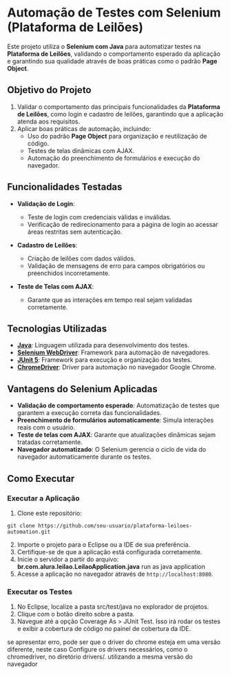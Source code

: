 # Automação de Testes com Selenium (Plataforma de Leilões)

Este projeto utiliza o **Selenium com Java** para automatizar testes na **Plataforma de Leilões**, validando o comportamento esperado da aplicação e garantindo sua qualidade através de boas práticas como o padrão **Page Object**.

## Objetivo do Projeto

1. Validar o comportamento das principais funcionalidades da **Plataforma de Leilões**, como login e cadastro de leilões, garantindo que a aplicação atenda aos requisitos.
2. Aplicar boas práticas de automação, incluindo:
   - Uso do padrão **Page Object** para organização e reutilização de código.
   - Testes de telas dinâmicas com AJAX.
   - Automação do preenchimento de formulários e execução do navegador.

## Funcionalidades Testadas

- **Validação de Login**:
  - Teste de login com credenciais válidas e inválidas.
  - Verificação de redirecionamento para a página de login ao acessar áreas restritas sem autenticação.
  
- **Cadastro de Leilões**:
  - Criação de leilões com dados válidos.
  - Validação de mensagens de erro para campos obrigatórios ou preenchidos incorretamente.

- **Teste de Telas com AJAX**:
  - Garante que as interações em tempo real sejam validadas corretamente.

## Tecnologias Utilizadas

- **[Java](https://www.java.com/)**: Linguagem utilizada para desenvolvimento dos testes.
- **[Selenium WebDriver](https://www.selenium.dev/)**: Framework para automação de navegadores.
- **[JUnit 5](https://junit.org/junit5/)**: Framework para execução e organização dos testes.
- **[ChromeDriver](https://sites.google.com/chromium.org/driver/)**: Driver para automação no navegador Google Chrome.

## Vantagens do Selenium Aplicadas

- **Validação de comportamento esperado**: Automatização de testes que garantem a execução correta das funcionalidades.
- **Preenchimento de formulários automaticamente**: Simula interações reais com o usuário.
- **Teste de telas com AJAX**: Garante que atualizações dinâmicas sejam tratadas corretamente.
- **Navegador automatizado**: O Selenium gerencia o ciclo de vida do navegador automaticamente durante os testes.

## Como Executar

### Executar a Aplicação

1. Clone este repositório:
```
git clone https://github.com/seu-usuario/plataforma-leiloes-automation.git
```
2. Importe o projeto para o Eclipse ou a IDE de sua preferência.
3. Certifique-se de que a aplicação está configurada corretamente.
4. Inicie o servidor a partir do arquivo: **br.com.alura.leilao.LeilaoApplication.java** run as java application
5. Acesse a aplicação no navegador através de `http://localhost:8080`.

### Executar os Testes

1. No Eclipse, localize a pasta src/test/java no explorador de projetos.
2. Clique com o botão direito sobre a pasta.
3. Navegue até a opção Coverage As > JUnit Test.
Isso irá rodar os testes e exibir a cobertura de código no painel de cobertura da IDE.

se apresentar erro, pode ser que o driver do chrome esteja em uma versão diferente, neste caso
Configure os drivers necessários, como o chromedriver, no diretório drivers/. utilizando a mesma versão do navegador
